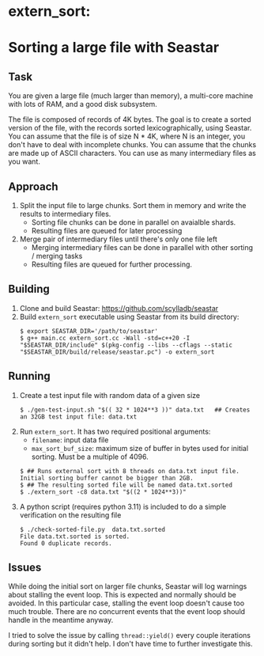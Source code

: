 # extern_sort:
# Sorting a large file with Seastar
## Task
You are given a large file (much larger than memory), a multi-core
machine with lots of RAM, and a good disk subsystem.

The file is composed of records of 4K bytes. The goal is to create a
sorted version of the file, with the records sorted lexicographically,
using Seastar.
You can assume that the file is of size N * 4K, where N is an integer,
you don't have to deal with incomplete chunks. You can assume that the
chunks are made up of ASCII characters.
You can use as many intermediary files as you want.

## Approach
1. Split the input file to large chunks. Sort them in memory and write the results to intermediary files.
   - Sorting file chunks can be done in parallel on avaialble shards.
   - Resulting files are queued for later processing
2. Merge pair of intermediary files until there's only one file left
   - Merging intermediary files can be done in parallel with other sorting / merging tasks
   - Resulting files are queued for further processing.

## Building
1. Clone and build Seastar: https://github.com/scylladb/seastar
2. Build `extern_sort` executable using Seastar from its build directory:
   ```
   $ export SEASTAR_DIR='/path/to/seastar'
   $ g++ main.cc extern_sort.cc -Wall -std=c++20 -I "$SEASTAR_DIR/include" $(pkg-config --libs --cflags --static "$SEASTAR_DIR/build/release/seastar.pc") -o extern_sort
   ```
## Running
1. Create a test input file with random data of a given size
   ```
   $ ./gen-test-input.sh "$(( 32 * 1024**3 ))" data.txt   ## Creates an 32GB test input file: data.txt
   ```
2. Run `extern_sort`. It has two required positional arguments:
   - `filename`: input data file
   - `max_sort_buf_size`: maximum size of buffer in bytes used for initial sorting. Must be a multiple of 4096.
   ```
   $ ## Runs external sort with 8 threads on data.txt input file. Initial sorting buffer cannot be bigger than 2GB.
   $ ## The resulting sorted file will be named data.txt.sorted
   $ ./extern_sort -c8 data.txt "$((2 * 1024**3))"
   ```
3. A python script (requires python 3.11) is included to do a simple verification on the resulting file
   ```
   $ ./check-sorted-file.py  data.txt.sorted
   File data.txt.sorted is sorted.
   Found 0 duplicate records.
   ```
## Issues
While doing the initial sort on larger file chunks, Seastar will log warnings about stalling the event loop. This is expected and normally should be avoided.
In this particular case, stalling the event loop doesn't cause too much trouble. There are no concurrent events that the event loop should handle in the meantime anyway.

I tried to solve the issue by calling `thread::yield()` every couple iterations during sorting but it didn't help. I don't have time to further investigate this.
